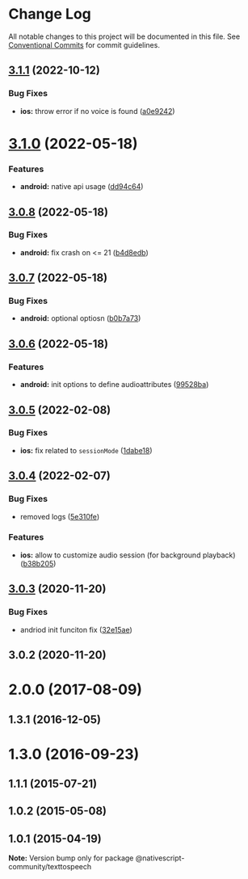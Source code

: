 # Change Log

All notable changes to this project will be documented in this file.
See [Conventional Commits](https://conventionalcommits.org) for commit guidelines.

## [3.1.1](https://github.com/nativescript-community/texttospeech/compare/v3.1.0...v3.1.1) (2022-10-12)


### Bug Fixes

* **ios:** throw error if no voice is found ([a0e9242](https://github.com/nativescript-community/texttospeech/commit/a0e924283978bf4439d458b179a5eb5ade4e28cd))





# [3.1.0](https://github.com/nativescript-community/texttospeech/compare/v3.0.8...v3.1.0) (2022-05-18)


### Features

* **android:** native api usage ([dd94c64](https://github.com/nativescript-community/texttospeech/commit/dd94c640b55f446c6e33e540aaf5bdc610064744))





## [3.0.8](https://github.com/nativescript-community/texttospeech/compare/v3.0.7...v3.0.8) (2022-05-18)


### Bug Fixes

* **android:** fix crash on <= 21 ([b4d8edb](https://github.com/nativescript-community/texttospeech/commit/b4d8edbb0e32b0aa3571fc7ffffcdd152b22d596))





## [3.0.7](https://github.com/nativescript-community/texttospeech/compare/v3.0.6...v3.0.7) (2022-05-18)


### Bug Fixes

* **android:** optional optiosn ([b0b7a73](https://github.com/nativescript-community/texttospeech/commit/b0b7a73f790380099d3ba73dbac18665b0d9a0e4))





## [3.0.6](https://github.com/nativescript-community/texttospeech/compare/v3.0.5...v3.0.6) (2022-05-18)


### Features

* **android:** init options to define audioattributes ([99528ba](https://github.com/nativescript-community/texttospeech/commit/99528bad42613cbac6ab7e17cfc9ac232215d2c1))





## [3.0.5](https://github.com/nativescript-community/texttospeech/compare/v3.0.4...v3.0.5) (2022-02-08)


### Bug Fixes

* **ios:** fix related to `sessionMode` ([1dabe18](https://github.com/nativescript-community/texttospeech/commit/1dabe188aa6d4ecc05e1b8d23cd624c3b24270bf))





## [3.0.4](https://github.com/nativescript-community/texttospeech/compare/v3.0.3...v3.0.4) (2022-02-07)


### Bug Fixes

* removed logs ([5e310fe](https://github.com/nativescript-community/texttospeech/commit/5e310fed43543ffcef12ac0a29719a3b621cc68a))


### Features

* **ios:** allow to customize audio session (for background playback) ([b38b205](https://github.com/nativescript-community/texttospeech/commit/b38b2057faa78564bc70f76fea063fa3b372092c))





## [3.0.3](https://github.com/nativescript-community/texttospeech/compare/v3.0.2...v3.0.3) (2020-11-20)


### Bug Fixes

* andriod init funciton fix ([32e15ae](https://github.com/nativescript-community/texttospeech/commit/32e15ae083dada545348a979e939b4f73ad3d5d5))





## 3.0.2 (2020-11-20)



# 2.0.0 (2017-08-09)



## 1.3.1 (2016-12-05)



# 1.3.0 (2016-09-23)



## 1.1.1 (2015-07-21)



## 1.0.2 (2015-05-08)



## 1.0.1 (2015-04-19)

**Note:** Version bump only for package @nativescript-community/texttospeech
